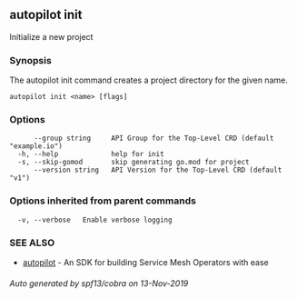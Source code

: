 ## autopilot init

Initialize a new project

### Synopsis

The autopilot init command creates a project directory for the given name.


```
autopilot init <name> [flags]
```

### Options

```
      --group string     API Group for the Top-Level CRD (default "example.io")
  -h, --help             help for init
  -s, --skip-gomod       skip generating go.mod for project
      --version string   API Version for the Top-Level CRD (default "v1")
```

### Options inherited from parent commands

```
  -v, --verbose   Enable verbose logging
```

### SEE ALSO

* [autopilot](autopilot.md)	 - An SDK for building Service Mesh Operators with ease

###### Auto generated by spf13/cobra on 13-Nov-2019
